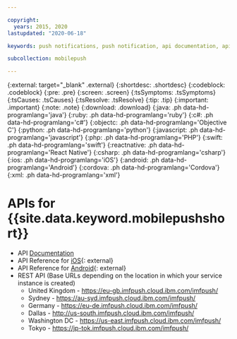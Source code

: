 ```yaml
---

copyright:
  years: 2015, 2020
lastupdated: "2020-06-18"

keywords: push notifications, push notification, api documentation, api reference for ios, api reference for android, rest api

subcollection: mobilepush

---
```


{:external: target="_blank" .external}
{:shortdesc: .shortdesc}
{:codeblock: .codeblock}
{:pre: .pre}
{:screen: .screen}
{:tsSymptoms: .tsSymptoms}
{:tsCauses: .tsCauses}
{:tsResolve: .tsResolve}
{:tip: .tip}
{:important: .important}
{:note: .note}
{:download: .download}
{:java: .ph data-hd-programlang='java'}
{:ruby: .ph data-hd-programlang='ruby'}
{:c#: .ph data-hd-programlang='c#'}
{:objectc: .ph data-hd-programlang='Objective C'}
{:python: .ph data-hd-programlang='python'}
{:javascript: .ph data-hd-programlang='javascript'}
{:php: .ph data-hd-programlang='PHP'}
{:swift: .ph data-hd-programlang='swift'}
{:reactnative: .ph data-hd-programlang='React Native'}
{:csharp: .ph data-hd-programlang='csharp'}
{:ios: .ph data-hd-programlang='iOS'}
{:android: .ph data-hd-programlang='Android'}
{:cordova: .ph data-hd-programlang='Cordova'}
{:xml: .ph data-hd-programlang='xml'}

# APIs for {{site.data.keyword.mobilepushshort}}

- API [Documentation](https://cloud.ibm.com/apidocs/push-notifications)
- API Reference for [iOS](http://ibm-bluemix-mobile-services.github.io/API-docs/client-SDK/BMSPush/Swift/index.html){: external}
- API Reference for [Android](https://www.javadoc.io/doc/com.ibm.mobilefirstplatform.clientsdk.android/push/latest/index.html){: external}
- REST API (Base URLs depending on the location in which your service instance is created)
  * United Kingdom - https://eu-gb.imfpush.cloud.ibm.com/imfpush/
  * Sydney - https://au-syd.imfpush.cloud.ibm.com/imfpush/
  * Germany - https://eu-de.imfpush.cloud.ibm.com/imfpush/
  * Dallas - http://us-south.imfpush.cloud.ibm.com/imfpush/
  * Washington DC - https://us-east.imfpush.cloud.ibm.com/imfpush/
  * Tokyo - https://jp-tok.imfpush.cloud.ibm.com/imfpush/
